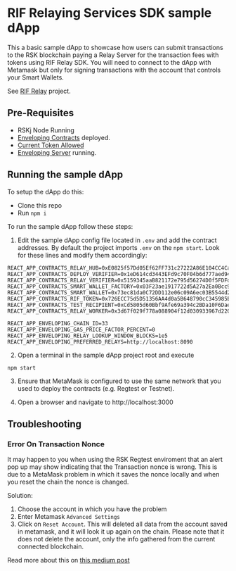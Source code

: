 # RIF Relaying Services SDK sample dApp

This a basic sample dApp to showcase how users can submit transactions to the RSK blockchain paying a Relay Server for the transaction fees with tokens using RIF Relay SDK. You will need to connect to the dApp with Metamask but only for signing transactions with the account that controls your Smart Wallets.

See [RIF Relay](https://github.com/rsksmart/rif-relay) project.


## Pre-Requisites

* RSKj Node Running
* [Enveloping Contracts](https://github.com/anarancio/rif-relay-contracts) deployed.
* [Current Token Allowed](https://github.com/anarancio/rif-relay-contracts#allowing-tokens)
* [Enveloping Server](https://github.com/infuy/rif-relay-server) running.

## Running the sample dApp

To setup the dApp do this:

* Clone this repo 
* Run `npm i`

To run the sample dApp follow these steps:

1. Edit the sample dApp config file located in `.env` and add the contract addresses. By default the project imports `.env` on the `npm start`. Look for these lines and modify them accordingly:
```
REACT_APP_CONTRACTS_RELAY_HUB=0xE0825f57Dd05Ef62FF731c27222A86E104CC4Cad
REACT_APP_CONTRACTS_DEPLOY_VERIFIER=0x1eD614cd3443EFd9c70F04b6d777aed947A4b0c4
REACT_APP_CONTRACTS_RELAY_VERIFIER=0x5159345aaB821172e795d56274D0f5FDFdC6aBD9
REACT_APP_CONTRACTS_SMART_WALLET_FACTORY=0x03F23ae1917722d5A27a2Ea0Bcc98725a2a2a49a
REACT_APP_CONTRACTS_SMART_WALLET=0x73ec81da0C72DD112e06c09A6ec03B5544d26F05
REACT_APP_CONTRACTS_RIF_TOKEN=0x726ECC75d5D51356AA4d0a5B648790cC345985ED
REACT_APP_CONTRACTS_TEST_RECIPIENT=0xCd5805d60Bbf9Afe69a394c2BDa10F6Dae2c39AF
REACT_APP_CONTRACTS_RELAY_WORKER=0x3d67f029f778a088904f12d030933967d220faa3

REACT_APP_ENVELOPING_CHAIN_ID=33
REACT_APP_ENVELOPING_GAS_PRICE_FACTOR_PERCENT=0
REACT_APP_ENVELOPING_RELAY_LOOKUP_WINDOW_BLOCKS=1e5
REACT_APP_ENVELOPING_PREFERRED_RELAYS=http://localhost:8090
```

2. Open a terminal in the sample dApp project root and execute

```
npm start
```

3. Ensure that MetaMask is configured to use the same network that you used to deploy the contracts (e.g. Regtest or Testnet).

4. Open a browser and navigate to http://localhost:3000

## Troubleshooting
### Error On Transaction Nonce
It may happen to you when using the RSK Regtest enviroment that an alert pop up may show indicating that the Transaction nonce is wrong. This is due to a MetaMask problem in which it saves the nonce locally and when you reset the chain the nonce is changed.

Solution:
1. Choose the account in which you have the problem
2. Enter Metamask `Advanced Settings`
3. Click on `Reset Account`. This will deleted all data from the account saved in metamask, and it will look it up again on the chain. Please note that it does not delete the account, only the info gathered from the current connected blockchain.

Read more about this on [this medium post](https://medium.com/singapore-blockchain-dapps/reset-metamask-nonce-766dd4c27ca8)
